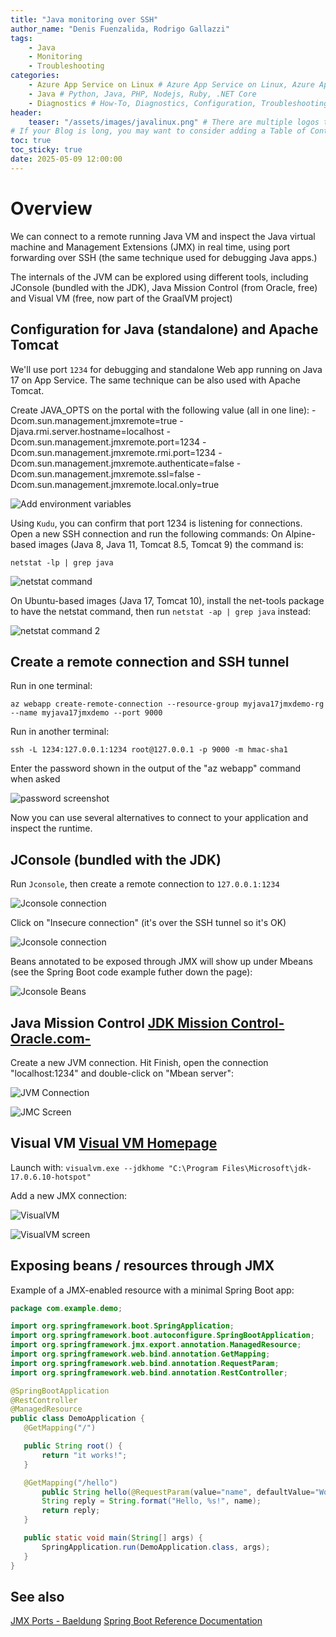 ```yaml
---
title: "Java monitoring over SSH"
author_name: "Denis Fuenzalida, Rodrigo Gallazzi"
tags:
    - Java
    - Monitoring
    - Troubleshooting
categories:
    - Azure App Service on Linux # Azure App Service on Linux, Azure App Service on Windows, Function App, Azure VM, Azure SDK
    - Java # Python, Java, PHP, Nodejs, Ruby, .NET Core
    - Diagnostics # How-To, Diagnostics, Configuration, Troubleshooting, Performance
header:
    teaser: "/assets/images/javalinux.png" # There are multiple logos that can be used in "/assets/images" if you choose to add one.
# If your Blog is long, you may want to consider adding a Table of Contents by adding the following two settings.
toc: true
toc_sticky: true
date: 2025-05-09 12:00:00
---
```


# Overview 

We can connect to a remote running Java VM and inspect the Java virtual machine and Management Extensions (JMX) in real time, using port forwarding over SSH (the same technique used for debugging Java apps.)

The internals of the JVM can be explored using different tools, including JConsole (bundled with the JDK), Java Mission Control (from Oracle, free) and Visual VM (free, now part of the GraalVM project)

## Configuration for Java (standalone) and Apache Tomcat

We'll use port `1234` for debugging and standalone Web app running on Java 17 on App Service. The same technique can be also used with Apache Tomcat.

Create JAVA_OPTS on the portal with the following value (all in one line):
-Dcom.sun.management.jmxremote=true -Djava.rmi.server.hostname=localhost -Dcom.sun.management.jmxremote.port=1234 -Dcom.sun.management.jmxremote.rmi.port=1234 -Dcom.sun.management.jmxremote.authenticate=false -Dcom.sun.management.jmxremote.ssl=false -Dcom.sun.management.jmxremote.local.only=true

![Add environment variables](/media/2025/05/AddAppSettingsJava.png)

Using `Kudu`, you can confirm that port 1234 is listening for connections. Open a new SSH connection and run the following commands:
On Alpine-based images (Java 8, Java 11, Tomcat 8.5, Tomcat 9) the command is:

`netstat -lp | grep java`


![netstat command](/media/2025/05/netstat1.png)

On Ubuntu-based images (Java 17, Tomcat 10), install the net-tools package to have the netstat command, then run `netstat -ap | grep java` instead:

![netstat command 2](/media/2025/05/netstat2.png)


## Create a remote connection and SSH tunnel

 Run in one terminal:
 
 `az webapp create-remote-connection --resource-group myjava17jmxdemo-rg --name myjava17jmxdemo --port 9000`


 Run in another terminal:
 
 `ssh -L 1234:127.0.0.1:1234 root@127.0.0.1 -p 9000 -m hmac-sha1`
 
 Enter the password shown in the output of the "az webapp" command when asked


![password screenshot](/media/2025/05/pwddocker.png)

Now you can use several alternatives to connect to your application and inspect the runtime.


## JConsole (bundled with the JDK)

 Run `Jconsole`, then create a remote connection to `127.0.0.1:1234`

 ![Jconsole connection](/media/2025/05/jconsoleconn.png)

 Click on "Insecure connection" (it's over the SSH tunnel so it's OK)

 ![Jconsole connection](/media/2025/05/jconsolemonitoring.png)

 Beans annotated to be exposed through JMX will show up under Mbeans (see the Spring Boot code example futher down the page):

 ![Jconsole Beans](/media/2025/05/jconsolebeans.png)

## Java Mission Control [JDK Mission Control-Oracle.com-](https://www.oracle.com/java/technologies/jdk-mission-control.html)

 Create a new JVM connection. Hit Finish, open the connection "localhost:1234" and double-click on "Mbean server":

 ![JVM Connection](/media/2025/05/jvmconnection.png)

 ![JMC Screen](/media/2025/05/jvmscreen.png)

## Visual VM [Visual VM Homepage](https://visualvm.github.io/)

 Launch with: `visualvm.exe --jdkhome "C:\Program Files\Microsoft\jdk-17.0.6.10-hotspot"`

 Add a new JMX connection:

 ![VisualVM](/media/2025/05/visualvm.png)

 ![VisualVM screen](/media/2025/05/visualvmscreen.png)

## Exposing beans / resources through JMX
 Example of a JMX-enabled resource with a minimal Spring Boot app:

 ```java 
 package com.example.demo;

 import org.springframework.boot.SpringApplication;
 import org.springframework.boot.autoconfigure.SpringBootApplication;
 import org.springframework.jmx.export.annotation.ManagedResource;
 import org.springframework.web.bind.annotation.GetMapping;
 import org.springframework.web.bind.annotation.RequestParam;
 import org.springframework.web.bind.annotation.RestController;

 @SpringBootApplication
 @RestController
 @ManagedResource
 public class DemoApplication {
    @GetMapping("/")

    public String root() {
        return "it works!";
    }

    @GetMapping("/hello")
        public String hello(@RequestParam(value="name", defaultValue="World") String name) {
        String reply = String.format("Hello, %s!", name);
        return reply;
    }

    public static void main(String[] args) {
        SpringApplication.run(DemoApplication.class, args);
    }
 }

 ```

## See also
 [JMX Ports - Baeldung](https://www.baeldung.com/jmx-ports)
 [Spring Boot Reference Documentation](https://docs.spring.io/spring-boot/docs/3.0.5/reference/htmlsingle/#actuator.jmx)



